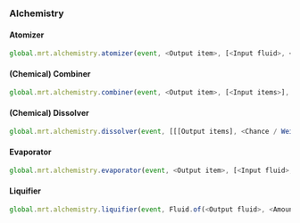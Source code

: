 ### Alchemistry

#### Atomizer

```js
global.mrt.alchemistry.atomizer(event, <Output item>, [<Input fluid>, <Amount (1000 by default)>], <id>)
```

#### (Chemical) Combiner

```js
global.mrt.alchemistry.combiner(event, <Output item>, [<Input items>], <id>)
```

#### (Chemical) Dissolver

```js
global.mrt.alchemistry.dissolver(event, [[[Output items], <Chance / Weight (1 by default)>], ...], <Input item>, <Chance is relative ? (false by default, if relative it works like weight)>, <Amount of output rolls (1 by default)>, <id>)
```

#### Evaporator

```js
global.mrt.alchemistry.evaporator(event, <Output item>, [<Input fluid>, <Amount (1000 by default)>], <id>)
```

#### Liquifier

```js
global.mrt.alchemistry.liquifier(event, Fluid.of(<Output fluid>, <Amount>), <Input item>, <id>)
```